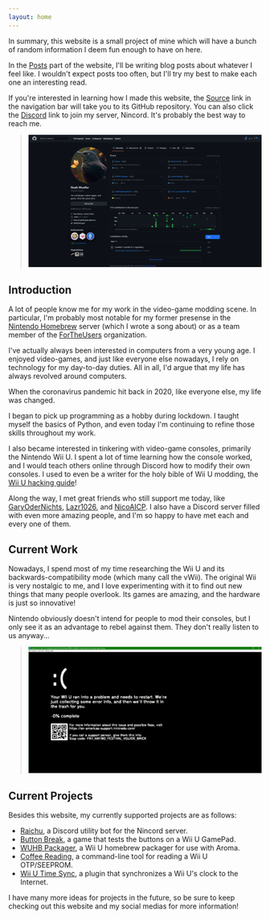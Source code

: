 ```yaml
---
layout: home
---
```


In summary, this website is a small project of mine which will have a bunch of random information I deem fun enough to have on here.

In the [Posts](../works) part of the website, I'll be writing blog posts about whatever I feel like. I wouldn't expect posts too often, but I'll try my best to make each one an interesting read.

If you're interested in learning how I made this website, the [Source](https://github.com/Nightkingale/Personal-Website) link in the navigation bar will take you to its GitHub repository. You can also click the [Discord](https://discord.gg/mYjeaZQ) link to join my server, Nincord. It's probably the best way to reach me.

> ![A snapshot of my GitHub profile when this website was created.](./assets/images/about/github_page.png)

## Introduction

A lot of people know me for my work in the video-game modding scene. In particular, I'm probably most notable for my former presense in the [Nintendo Homebrew](https://discord.gg/C29hYvh) server (which I wrote a song about) or as a team member of the [ForTheUsers](https://fortheusers.org/) organization.

I've actually always been interested in computers from a very young age. I enjoyed video-games, and just like everyone else nowadays, I rely on technology for my day-to-day duties. All in all, I'd argue that my life has always revolved around computers.

When the coronavirus pandemic hit back in 2020, like everyone else, my life was changed.

I began to pick up programming as a hobby during lockdown. I taught myself the basics of Python, and even today I'm continuing to refine those skills throughout my work.

I also became interested in tinkering with video-game consoles, primarily the Nintendo Wii U. I spent a lot of time learning how the console worked, and I would teach others online through Discord how to modify their own consoles. I used to even be a writer for the holy bible of Wii U modding, the [Wii U hacking guide](https://wiiu.hacks.guide)!

Along the way, I met great friends who still support me today, like [GaryOderNichts](https://github.com/GaryOderNichts), [Lazr1026](https://github.com/Lazr1026), and [NicoAICP](https://github.com/NicoAICP). I also have a Discord server filled with even more amazing people, and I'm so happy to have met each and every one of them.

## Current Work

Nowadays, I spend most of my time researching the Wii U and its backwards-compatibility mode (which many call the vWii). The original Wii is very nostalgic to me, and I love experimenting with it to find out new things that many people overlook. Its games are amazing, and the hardware is just so innovative!

Nintendo obviously doesn't intend for people to mod their consoles, but I only see it as an advantage to rebel against them. They don't really listen to us anyway...

> ![A fake Nintendo Wii U brick screen I made back when the pandemic started.](./assets/images/about/funny_brick.png)

## Current Projects

Besides this website, my currently supported projects are as follows:

* [Raichu](https://github.com/Nightkingale/Raichu), a Discord utility bot for the Nincord server.
* [Button Break](https://github.com/Nightkingale/Button-Break), a game that tests the buttons on a Wii U GamePad. 
* [WUHB Packager](https://github.com/Nightkingale/WUHB-Packager), a Wii U homebrew packager for use with Aroma.
* [Coffee Reading](https://github.com/Nightkingale/Coffee-Reading), a command-line tool for reading a Wii U OTP/SEEPROM.
* [Wii U Time Sync](https://github.com/Nightkingale/Wii-U-Time-Sync), a plugin that synchronizes a Wii U's clock to the Internet.

I have many more ideas for projects in the future, so be sure to keep checking out this website and my social medias for more information!
